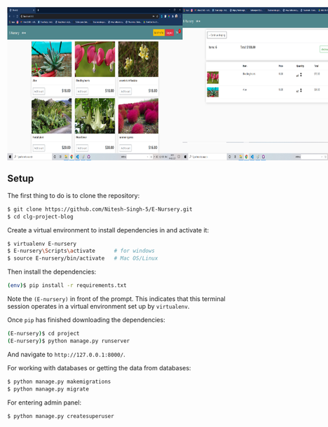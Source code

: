 <div style="display:flex">
<img src="https://github.com/Nitesh-Singh-5/E-Nursery/blob/master/screenshots/E-nurser2.png" height="350" width="400" >
<img src="https://github.com/Nitesh-Singh-5/E-Nursery/blob/master/screenshots/E-nurser3.png" height="350" width="400" >
<img src="https://github.com/Nitesh-Singh-5/E-Nursery/blob/master/screenshots/E-nurser5.png" height="350" width="400" >
<br>
</div>

## Setup

The first thing to do is to clone the repository:

```sh
$ git clone https://github.com/Nitesh-Singh-5/E-Nursery.git
$ cd clg-project-blog
```

Create a virtual environment to install dependencies in and activate it:

```sh
$ virtualenv E-nursery
$ E-nursery\Scripts\activate      # for windows
$ source E-nursery/bin/activate   # Mac OS/Linux
```

Then install the dependencies:

```sh
(env)$ pip install -r requirements.txt
```
Note the `(E-nursery)` in front of the prompt. This indicates that this terminal
session operates in a virtual environment set up by `virtualenv`.

Once `pip` has finished downloading the dependencies:
```sh
(E-nursery)$ cd project
(E-nursery)$ python manage.py runserver
```
And navigate to `http://127.0.0.1:8000/`.

For working with databases or getting the data from databases:
```sh
$ python manage.py makemigrations
$ python manage.py migrate
```

For entering admin panel:
```sh
$ python manage.py createsuperuser
```
